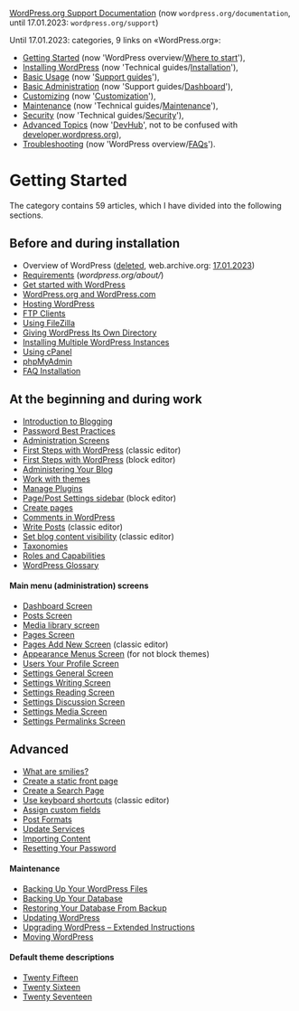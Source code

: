 [WordPress.org Support Documentation](https://wordpress.org/documentation/) (now `wordpress.org/documentation`, until 17.01.2023: `wordpress.org/support`)

Until 17.01.2023: categories, 9 links on «WordPress.org»:
- [Getting Started](https://wordpress.org/support/category/getting-started/) (now 'WordPress overview/[Where to start](https://wordpress.org/documentation/category/where-to-start/)'),
- [Installing WordPress](https://wordpress.org/support/category/installation/) (now 'Technical guides/[Installation](https://wordpress.org/documentation/category/installation/)'),
- [Basic Usage](https://wordpress.org/support/category/basic-usage/) (now '[Support guides](https://wordpress.org/documentation/support-guides/)'),
- [Basic Administration](https://wordpress.org/support/category/basic-administration/) (now 'Support guides/[Dashboard](https://wordpress.org/documentation/category/dashboard/)'),
- [Customizing](https://wordpress.org/support/category/customizing/) (now '[Customization](https://wordpress.org/documentation/customization/)'),
- [Maintenance](https://wordpress.org/support/category/maintenance/) (now 'Technical guides/[Maintenance](https://wordpress.org/documentation/category/maintenance/)'),
- [Security](https://wordpress.org/support/category/security/) (now 'Technical guides/[Security](https://wordpress.org/documentation/category/security/)'),
- [Advanced Topics](https://wordpress.org/support/category/advanced-topics/) (now '[DevHub](https://wordpress.org/documentation/category/devhub/)', not to be confused with [developer.wordpress.org](https://developer.wordpress.org/)),
- [Troubleshooting](https://wordpress.org/support/category/troubleshooting/) (now 'WordPress overview/[FAQs](https://wordpress.org/documentation/category/faqs/)').

# Getting Started

The category contains 59 articles, which I have divided into the following sections.

## Before and during installation

- Overview of WordPress ([deleted](https://wordpress.org/support/article/overview-of-wordpress/), web.archive.org: [17.01.2023](https://web.archive.org/web/20230117010343/https://wordpress.org/support/article/overview-of-wordpress/))
- [Requirements](https://wordpress.org/about/requirements/) (_wordpress.org/about/_)
- [Get started with WordPress](https://wordpress.org/documentation/article/get-started-with-wordpress/) <!-- до 17.01.2023: https://wordpress.org/support/article/new-to-wordpress-where-to-start/ -->
- [WordPress.org and WordPress.com](https://wordpress.org/documentation/article/wordpress-org-and-wordpress-com/) <!-- до 17.01.2023: https://wordpress.org/support/article/wordpress-org-and-wordpress-com/ -->
- [Hosting WordPress](https://wordpress.org/documentation/article/hosting-wordpress/) <!-- до 17.01.2023: https://wordpress.org/support/article/hosting-wordpress/ -->
- [FTP Clients](https://wordpress.org/documentation/article/ftp-clients/) <!-- до 17.01.2023: https://wordpress.org/support/article/ftp-clients/ -->
- [Using FileZilla](https://wordpress.org/documentation/article/using-filezilla/) <!-- до 17.01.2023: https://wordpress.org/support/article/using-filezilla/ -->
- [Giving WordPress Its Own Directory](https://wordpress.org/documentation/article/giving-wordpress-its-own-directory/) <!-- до 17.01.2023: https://wordpress.org/support/article/giving-wordpress-its-own-directory/ -->
- [Installing Multiple WordPress Instances](https://wordpress.org/documentation/article/installing-multiple-blogs/) <!-- до 17.01.2023: https://wordpress.org/support/article/installing-multiple-blogs/ -->
- [Using cPanel](https://wordpress.org/documentation/article/using-cpanel/) <!-- до 17.01.2023: https://wordpress.org/support/article/using-cpanel/ -->
- [phpMyAdmin](https://wordpress.org/documentation/article/phpmyadmin/) <!-- до 17.01.2023: https://wordpress.org/support/article/phpmyadmin/ -->
- [FAQ Installation](https://wordpress.org/documentation/article/faq-installation/) <!-- до 17.01.2023: https://wordpress.org/support/article/faq-installation/ -->

## At the beginning and during work

- [Introduction to Blogging](https://wordpress.org/documentation/article/introduction-to-blogging/) <!-- до 17.01.2023: https://wordpress.org/support/article/introduction-to-blogging/ -->
- [Password Best Practices](https://wordpress.org/documentation/article/password-best-practices/) <!-- до 17.01.2023: https://wordpress.org/support/article/password-best-practices/ -->
- [Administration Screens](https://wordpress.org/documentation/article/administration-screens/) <!-- до 17.01.2023: https://wordpress.org/support/article/administration-screens/ -->
- [First Steps with WordPress](https://wordpress.org/documentation/article/first-steps-with-wordpress-classic/) (classic editor) <!-- до 17.01.2023: https://wordpress.org/support/article/first-steps-with-wordpress-classic/ -->
- [First Steps with WordPress](https://wordpress.org/documentation/article/first-steps-with-wordpress-block-editor/) (block editor) <!-- до 17.01.2023: https://wordpress.org/support/article/first-steps-with-wordpress/ -->
- [Administering Your Blog](https://wordpress.org/documentation/article/administer-your-blog/) <!-- до 17.01.2023: https://wordpress.org/support/article/administering-your-blog/ -->
- [Work with themes](https://wordpress.org/documentation/article/worik-with-themes/)<!-- до 17.01.2023: https://wordpress.org/support/article/using-themes/ -->
- [Manage Plugins](https://wordpress.org/documentation/article/manage-plugins/) <!-- до 17.01.2023: https://wordpress.org/support/article/managing-plugins/ -->
- [Page/Post Settings sidebar](https://wordpress.org/documentation/article/page-post-settings-sidebar/) (block editor) <!-- до 17.01.2023: https://wordpress.org/support/article/settings-sidebar/ -->
- [Create pages](https://wordpress.org/documentation/article/create-pages/) <!-- до 17.01.2023: https://wordpress.org/support/article/pages/ -->
- [Comments in WordPress](https://wordpress.org/documentation/article/comments-in-wordpress/) <!-- до 17.01.2023: https://wordpress.org/support/article/comments-in-wordpress/ -->
- [Write Posts](https://wordpress.org/documentation/article/write-posts-classic-editor/) (classic editor) <!-- до 17.01.2023: https://wordpress.org/support/article/writing-posts/ -->
- [Set blog content visibility](https://wordpress.org/documentation/article/content-visibility-classic-editor/) (classic editor) <!-- до 17.01.2023: https://wordpress.org/support/article/content-visibility/ -->
- [Taxonomies](https://wordpress.org/documentation/article/taxonomies/) <!-- до 17.01.2023: https://wordpress.org/support/article/taxonomies/ -->
- [Roles and Capabilities](https://wordpress.org/documentation/article/roles-and-capabilities/) <!-- до 17.01.2023: https://wordpress.org/support/article/roles-and-capabilities/ -->
- [WordPress Glossary](https://wordpress.org/documentation/article/wordpress-glossary/) <!-- до 17.01.2023: https://wordpress.org/support/article/glossary/ -->

#### Main menu (administration) screens

- [Dashboard Screen](https://wordpress.org/documentation/article/dashboard-screen/) <!-- до 17.01.2023: https://wordpress.org/support/article/dashboard-screen/ -->
- [Posts Screen](https://wordpress.org/documentation/article/posts-screen/) <!-- до 17.01.2023: https://wordpress.org/support/article/posts-screen/ -->
- [Media library screen](https://wordpress.org/documentation/article/media-library-screen/) <!-- до 17.01.2023: https://wordpress.org/support/article/media-library-screen/ -->
- [Pages Screen](https://wordpress.org/documentation/article/pages-screen/) <!-- до 17.01.2023: https://wordpress.org/support/article/pages-screen/ -->
- [Pages Add New Screen](https://wordpress.org/documentation/article/pages-add-new-screen/) (classic editor) <!-- до 17.01.2023: https://wordpress.org/support/article/pages-add-new-screen/ -->
- [Appearance Menus Screen](https://wordpress.org/documentation/article/appearance-menus-screen/) (for not block themes) <!-- до 17.01.2023: https://wordpress.org/support/article/appearance-menus-screen/ -->
- [Users Your Profile Screen](https://wordpress.org/documentation/article/users-your-profile-screen/) <!-- до 17.01.2023: https://wordpress.org/support/article/users-your-profile-screen/ -->
- [Settings General Screen](https://wordpress.org/documentation/article/settings-general-screen/) <!-- до 17.01.2023: https://wordpress.org/support/article/settings-general-screen/ -->
- [Settings Writing Screen](https://wordpress.org/documentation/article/settings-writing-screen/) <!-- до 17.01.2023: https://wordpress.org/support/article/settings-writing-screen/ -->
- [Settings Reading Screen](https://wordpress.org/documentation/article/settings-reading-screen/) <!-- до 17.01.2023: https://wordpress.org/support/article/settings-reading-screen/ -->
- [Settings Discussion Screen](https://wordpress.org/documentation/article/settings-discussion-screen/) <!-- до 17.01.2023: https://wordpress.org/support/article/settings-discussion-screen/ -->
- [Settings Media Screen](https://wordpress.org/documentation/article/settings-media-screen/) <!-- до 17.01.2023: https://wordpress.org/support/article/settings-media-screen/ -->
- [Settings Permalinks Screen](https://wordpress.org/documentation/article/settings-permalinks-screen/) <!-- до 17.01.2023: https://wordpress.org/support/article/settings-permalinks-screen/ -->

## Advanced

- [What are smilies?](https://wordpress.org/documentation/article/what-are-smilies/) <!-- до 17.01.2023: https://wordpress.org/support/article/using-smilies/ -->
- [Create a static front page](https://wordpress.org/documentation/article/create-a-static-front-page/) <!-- до 17.01.2023: https://wordpress.org/support/article/creating-a-static-front-page/ -->
- [Create a Search Page](https://wordpress.org/documentation/article/create-a-search-page/) <!-- до 17.01.2023: https://wordpress.org/support/article/creating-a-search-page/ -->
- [Use keyboard shortcuts](https://wordpress.org/documentation/article/keyboard-shortcuts-classic-editor/) (classic editor) <!-- до 17.01.2023: https://wordpress.org/support/article/keyboard-shortcuts/ -->
- [Assign custom fields](https://wordpress.org/documentation/article/assign-custom-fields/) <!-- до 17.01.2023: https://wordpress.org/support/article/custom-fields/ -->
- [Post Formats](https://wordpress.org/documentation/article/post-formats/) <!-- до 17.01.2023: https://wordpress.org/support/article/post-formats/ -->
- [Update Services](https://wordpress.org/documentation/article/update-services/) <!-- до 17.01.2023: https://wordpress.org/support/article/update-services/ -->
- [Importing Content](https://wordpress.org/documentation/article/importing-content/) <!-- до 17.01.2023: https://wordpress.org/support/article/importing-content/ -->
- [Resetting Your Password](https://wordpress.org/support/article/resetting-your-password/)

#### Maintenance

- [Backing Up Your WordPress Files](https://wordpress.org/support/article/backing-up-your-wordpress-files/)
- [Backing Up Your Database](https://wordpress.org/support/article/backing-up-your-database/)
- [Restoring Your Database From Backup](https://wordpress.org/support/article/restoring-your-database-from-backup/)
- [Updating WordPress](https://wordpress.org/support/article/updating-wordpress/)
- [Upgrading WordPress – Extended Instructions](https://wordpress.org/support/article/upgrading-wordpress-extended-instructions/)
- [Moving WordPress](https://wordpress.org/support/article/moving-wordpress/)

#### Default theme descriptions

- [Twenty Fifteen](https://wordpress.org/support/article/twenty-fifteen/)
- [Twenty Sixteen](https://wordpress.org/support/article/twenty-sixteen/)
- [Twenty Seventeen](https://wordpress.org/support/article/twenty-seventeen/)
